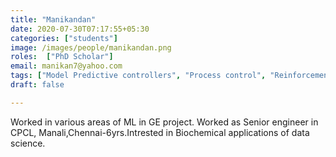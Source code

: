 ```yaml
---
title: "Manikandan"
date: 2020-07-30T07:17:55+05:30
categories: ["students"]
image: /images/people/manikandan.png
roles:  ["PhD Scholar"]
email: manikan7@yahoo.com
tags: ["Model Predictive controllers", "Process control", "Reinforcement learning"]
draft: false

---
```


Worked in various areas of ML in GE project. Worked as Senior engineer in CPCL, Manali,Chennai-6yrs.Intrested in Biochemical applications of data science.
